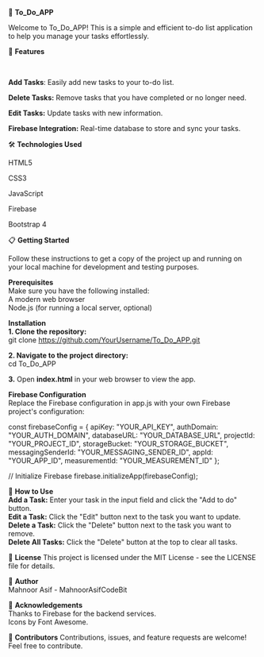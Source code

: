 📝 **To_Do_APP**

Welcome to To_Do_APP! This is a simple and efficient to-do list application to help you manage your tasks effortlessly.


🚀 **Features**

<br>

**Add Tasks**: Easily add new tasks to your to-do list. <br>

**Delete Tasks:** Remove tasks that you have completed or no longer need.<br>

**Edit Tasks:** Update tasks with new information.<br>

**Firebase Integration:** Real-time database to store and sync your tasks.<br>

🛠️ **Technologies Used** <br>

HTML5 <br>

CSS3 <br>

JavaScript <br>

Firebase <br>

Bootstrap 4 <br>

📋 **Getting Started** <br>

Follow these instructions to get a copy of the project up and running on your local machine for development and testing purposes.

**Prerequisites** <br>
Make sure you have the following installed:
<br>
A modern web browser <br>
Node.js (for running a local server, optional) <br>

**Installation** <br>
**1. Clone the repository:** <br>
git clone https://github.com/YourUsername/To_Do_APP.git <br>

**2. Navigate to the project directory:**   <br>
cd To_Do_APP  <br>

**3.** Open **index.html** in your web browser to view the app.  <br>

**Firebase Configuration** <br>
Replace the Firebase configuration in app.js with your own Firebase project's configuration: <br>

const firebaseConfig = {
    apiKey: "YOUR_API_KEY",
    authDomain: "YOUR_AUTH_DOMAIN",
    databaseURL: "YOUR_DATABASE_URL",
    projectId: "YOUR_PROJECT_ID",
    storageBucket: "YOUR_STORAGE_BUCKET",
    messagingSenderId: "YOUR_MESSAGING_SENDER_ID",
    appId: "YOUR_APP_ID",
    measurementId: "YOUR_MEASUREMENT_ID"
};

// Initialize Firebase
firebase.initializeApp(firebaseConfig);

🌟 **How to Use** <br>
**Add a Task:** Enter your task in the input field and click the "Add to do" button.<br>
**Edit a Task:** Click the "Edit" button next to the task you want to update.<br>
**Delete a Task:** Click the "Delete" button next to the task you want to remove.<br>
**Delete All Tasks:** Click the "Delete" button at the top to clear all tasks.<br> 

📄 **License**
This project is licensed under the MIT License - see the LICENSE file for details.

👤 **Author** <br>
Mahnoor Asif - MahnoorAsifCodeBit  <br>

🙏 **Acknowledgements** <br>
Thanks to Firebase for the backend services. <br>
Icons by Font Awesome. <br>

🤝 **Contributors**
Contributions, issues, and feature requests are welcome! Feel free to contribute.



